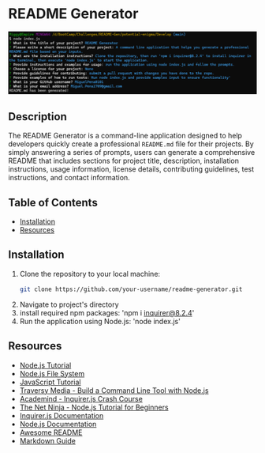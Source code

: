 
# README Generator
    
![Working README Generator](/Develop/images/ss.png)

## Description

The README Generator is a command-line application designed to help developers quickly create a professional `README.md` file for their projects. By simply answering a series of prompts, users can generate a comprehensive README that includes sections for project title, description, installation instructions, usage information, license details, contributing guidelines, test instructions, and contact information.

## Table of Contents

- [Installation](#installation)
- [Resources](#resources)

## Installation

1. Clone the repository to your local machine:
   ```bash
   git clone https://github.com/your-username/readme-generator.git
2. Navigate to project's directory
3. install required npm packages: 'npm i inquirer@8.2.4'
4. Run the application using Node.js: 'node index.js'


## Resources
- [Node.js Tutorial](https://www.w3schools.com/nodejs/)
- [Node.js File System](https://www.w3schools.com/nodejs/nodejs_filesystem.asp)
- [JavaScript Tutorial](https://www.w3schools.com/js/)
- [Traversy Media - Build a Command Line Tool with Node.js](https://www.youtube.com/watch?v=2zD3bWwMPcI)
- [Academind - Inquirer.js Crash Course](https://www.youtube.com/watch?v=4CI0iNuwLwU)
- [The Net Ninja - Node.js Tutorial for Beginners](https://www.youtube.com/watch?v=U8XF6AFGqlc)
- [Inquirer.js Documentation](https://www.npmjs.com/package/inquirer)
- [Node.js Documentation](https://nodejs.org/en/docs/)
- [Awesome README](https://github.com/matiassingers/awesome-readme)
- [Markdown Guide](https://www.markdownguide.org/)
      